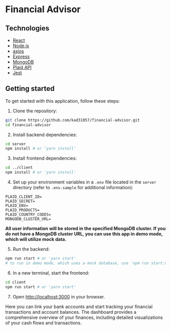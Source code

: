 # Financial Advisor



## Technologies

- [React](https://reactjs.org/)
- [Node.js](https://nodejs.org/)
- [axios](https://axios-http.com/)
- [Express](https://expressjs.com/)
- [MongoDB](https://www.mongodb.com/)
- [Plaid API](https://plaid.com/)
- [Jest](https://jestjs.io/)

## Getting started

To get started with this application, follow these steps:

1. Clone the repository:

```bash
git clone https://github.com/kad31057/financial-advisor.git
cd financial-advisor
```

2. Install backend dependencies:

```bash
cd server
npm install # or 'yarn install'
```

3. Install frontend dependencies:

```bash
cd ../client
npm install # or 'yarn install'
```

4. Set up your environment variables in a `.env` file located in the `server` directory (refer to `.env.sample` for additional information):

```plaintext
PLAID_CLIENT_ID=
PLAID_SECRET=
PLAID_ENV=
PLAID_PRODUCTS=
PLAID_COUNTRY_CODES=
MONGODB_CLUSTER_URL=
```

**All user information will be stored in the specified MongoDB cluster. If you do not have a MongoDB cluster URL, you can use this app in demo mode, which will utilize mock data.**

5. Run the backend:

```bash
npm run start # or 'yarn start'
# to run in demo mode, which uses a mock database, use 'npm run start:demo' or 'yarn start:demo'
```

6. In a new terminal, start the frontend:

```bash
cd client
npm run start # or 'yarn start'
```

7. Open [http://localhost:3000](http://localhost:3000) in your browser.

Here you can link your bank accounts and start tracking your financial transactions and account balances. The dashboard provides a comprehensive overview of your finances, including detailed visualizations of your cash flows and transactions.
